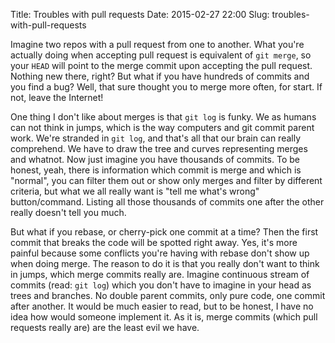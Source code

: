 Title: Troubles with pull requests
Date: 2015-02-27 22:00
Slug: troubles-with-pull-requests


Imagine two repos with a pull request from one to another. What you're actually
doing when accepting pull request is equivalent of `git merge`, so your `HEAD`
will point to the merge commit upon accepting the pull request.  Nothing new
there, right? But what if you have hundreds of commits and you find a bug?
Well, that sure thought you to merge more often, for start. If not, leave the
Internet!

One thing I don't like about merges is that `git log` is funky. We as humans can
not think in jumps, which is the way computers and git commit parent work. We're
stranded in `git log`, and that's all that our brain can really comprehend. We
have to draw the tree and curves representing merges and whatnot. Now just
imagine you have thousands of commits. To be honest, yeah, there is information
which commit is merge and which is "normal", you can filter them out or show
only merges and filter by different criteria, but what we all really want is
"tell me what's wrong" button/command. Listing all those thousands of commits
one after the other really doesn't tell you much.

But what if you rebase, or cherry-pick one commit at a time? Then the first
commit that breaks the code will be spotted right away. Yes, it's more painful
because some conflicts you're having with rebase don't show up when doing merge.
The reason to do it is that you really don't want to think in jumps, which merge
commits really are. Imagine continuous stream of commits (read: `git log`) which
you don't have to imagine in your head as trees and branches. No double parent
commits, only pure code, one commit after another. It would be much easier to
read, but to be honest, I have no idea how would someone implement it. As it is,
merge commits (which pull requests really are) are the least evil we have.
